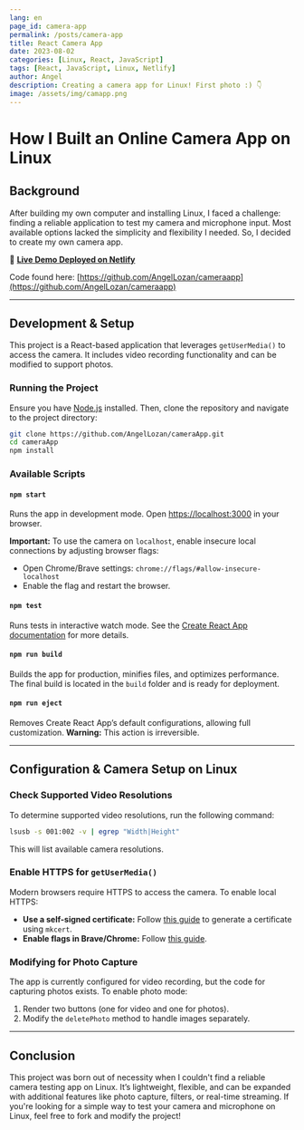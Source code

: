 ```yaml
---
lang: en
page_id: camera-app
permalink: /posts/camera-app
title: React Camera App
date: 2023-08-02
categories: [Linux, React, JavaScript]
tags: [React, JavaScript, Linux, Netlify]
author: Angel
description: Creating a camera app for Linux! First photo :) 👇
image: /assets/img/camapp.png
---
```




# How I Built an Online Camera App on Linux

## Background
After building my own computer and installing Linux, I faced a challenge: finding a reliable application to test my camera and microphone input. Most available options lacked the simplicity and flexibility I needed. So, I decided to create my own camera app.


🚀 **[Live Demo Deployed on Netlify](https://videolinux.netlify.app/)**

Code found here: [https://github.com/AngelLozan/cameraapp](https://github.com/AngelLozan/cameraapp)

---

## Development & Setup
This project is a React-based application that leverages `getUserMedia()` to access the camera. It includes video recording functionality and can be modified to support photos.

### Running the Project

Ensure you have [Node.js](https://nodejs.org/) installed. Then, clone the repository and navigate to the project directory:

```sh
git clone https://github.com/AngelLozan/cameraApp.git
cd cameraApp
npm install
```

### Available Scripts

#### `npm start`
Runs the app in development mode. Open [https://localhost:3000](https://localhost:3000) in your browser.

**Important:** To use the camera on `localhost`, enable insecure local connections by adjusting browser flags:
- Open Chrome/Brave settings: `chrome://flags/#allow-insecure-localhost`
- Enable the flag and restart the browser.

#### `npm test`
Runs tests in interactive watch mode. See the [Create React App documentation](https://facebook.github.io/create-react-app/docs/running-tests) for more details.

#### `npm run build`
Builds the app for production, minifies files, and optimizes performance. The final build is located in the `build` folder and is ready for deployment.

#### `npm run eject`
Removes Create React App’s default configurations, allowing full customization. **Warning:** This action is irreversible.

---

## Configuration & Camera Setup on Linux

### Check Supported Video Resolutions
To determine supported video resolutions, run the following command:
```sh
lsusb -s 001:002 -v | egrep "Width|Height"
```
This will list available camera resolutions.

### Enable HTTPS for `getUserMedia()`
Modern browsers require HTTPS to access the camera. To enable local HTTPS:
- **Use a self-signed certificate:** Follow [this guide](https://web.dev/how-to-use-local-https/) to generate a certificate using `mkcert`.
- **Enable flags in Brave/Chrome:** Follow [this guide](https://stackoverflow.com/questions/7580508/getting-chrome-to-accept-self-signed-localhost-certificate).

### Modifying for Photo Capture
The app is currently configured for video recording, but the code for capturing photos exists. To enable photo mode:
1. Render two buttons (one for video and one for photos).
2. Modify the `deletePhoto` method to handle images separately.

---

## Conclusion
This project was born out of necessity when I couldn't find a reliable camera testing app on Linux. It’s lightweight, flexible, and can be expanded with additional features like photo capture, filters, or real-time streaming. If you're looking for a simple way to test your camera and microphone on Linux, feel free to fork and modify the project!

